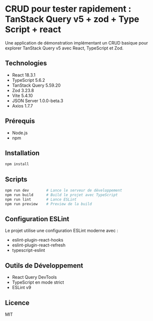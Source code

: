 # CRUD pour tester rapidement : TanStack Query v5 + zod + Type Script + react

Une application de démonstration implémentant un CRUD basique pour explorer TanStack Query v5 avec React, TypeScript et Zod.

## Technologies

- React 18.3.1
- TypeScript 5.6.2
- TanStack Query 5.59.20
- Zod 3.23.8
- Vite 5.4.10
- JSON Server 1.0.0-beta.3
- Axios 1.7.7

## Prérequis

- Node.js
- npm

## Installation

```bash
npm install
```

## Scripts

```bash
npm run dev        # Lance le serveur de développement
npm run build      # Build le projet avec TypeScript
npm run lint       # Lance ESLint
npm run preview    # Preview de la build
```

## Configuration ESLint

Le projet utilise une configuration ESLint moderne avec :
- eslint-plugin-react-hooks
- eslint-plugin-react-refresh
- typescript-eslint

## Outils de Développement

- React Query DevTools
- TypeScript en mode strict
- ESLint v9

## Licence

MIT
